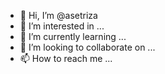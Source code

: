 - 👋 Hi, I’m @asetriza
- 👀 I’m interested in ...
- 🌱 I’m currently learning ...
- 💞️ I’m looking to collaborate on ...
- 📫 How to reach me ...

<!---
asetriza/asetriza is a ✨ special ✨ repository because its `README.md` (this file) appears on your GitHub profile.
You can click the Preview link to take a look at your changes.
--->

